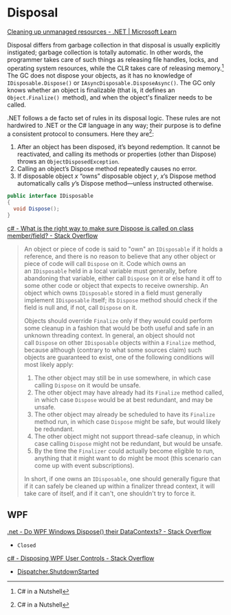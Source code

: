 # Disposal
[Cleaning up unmanaged resources - .NET | Microsoft Learn](https://learn.microsoft.com/en-us/dotnet/standard/garbage-collection/unmanaged)

Disposal differs from garbage collection in that disposal is usually explicitly instigated; garbage collection is totally automatic. In other words, the programmer takes care of such things as releasing file handles, locks, and operating system resources, while the CLR takes care of releasing memory.[^nutshell] The GC does not dispose your objects, as it has no knowledge of `IDisposable.Dispose()` or `IAsyncDisposable.DisposeAsync()`. The GC only knows whether an object is finalizable (that is, it defines an `Object.Finalize() `method), and when the object's finalizer needs to be called. 

.NET follows a de facto set of rules in its disposal logic. These rules are not hardwired to .NET or the C# language in any way; their purpose is to define a consistent protocol to consumers. Here they are[^nutshell]:
1. After an object has been disposed, it’s beyond redemption. It cannot be reactivated, and calling its methods or properties (other than Dispose) throws an `ObjectDisposedException`.
2. Calling an object’s Dispose method repeatedly causes no error.
3. If disposable object $x$ “owns” disposable object $y$, $x$’s Dispose method automatically calls $y$’s Dispose method—unless instructed otherwise.

```csharp
public interface IDisposable 
{ 
  void Dispose(); 
}
```

[c# - What is the right way to make sure Dispose is called on class member/field? - Stack Overflow](https://stackoverflow.com/questions/10711785/what-is-the-right-way-to-make-sure-dispose-is-called-on-class-member-field)

> An object or piece of code is said to "own" an `IDisposable` if it holds a reference, and there is no reason to believe that any other object or piece of code will call `Dispose` on it. Code which owns an an `IDisposable` held in a local variable must generally, before abandoning that variable, either call `Dispose` on it or else hand it off to some other code or object that expects to receive ownership. An object which owns `IDisposable` stored in a field must generally implement `IDisposable` itself; its `Dispose` method should check if the field is null and, if not, call `Dispose` on it.
> 
> Objects should override `Finalize` only if they would could perform some cleanup in a fashion that would be both useful and safe in an unknown threading context. In general, an object should not call `Dispose` on other `IDisposable` objects within a `Finalize` method, because although (contrary to what some sources claim) such objects are guaranteed to exist, one of the following conditions will most likely apply:
> 1. The other object may still be in use somewhere, in which case calling `Dispose` on it would be unsafe.
> 2. The other object may have already had its `Finalize` method called, in which case `Dispose` would be at best redundant, and may be unsafe.
> 3. The other object may already be scheduled to have its `Finalize` method run, in which case `Dispose` might be safe, but would likely be redundant.
> 4. The other object might not support thread-safe cleanup, in which case calling `Dispose` might not be redundant, but would be unsafe.
> 5. By the time the `Finalizer` could actually become eligible to run, anything that it might want to do might be moot (this scenario can come up with event subscriptions).
>
> In short, if one owns an `IDisposable`, one should generally figure that if it can safely be cleaned up within a finalizer thread context, it will take care of itself, and if it can't, one shouldn't try to force it.

## WPF
[.net - Do WPF Windows Dispose() their DataContexts? - Stack Overflow](https://stackoverflow.com/questions/29749892/do-wpf-windows-dispose-their-datacontexts)
- `Closed`

[c# - Disposing WPF User Controls - Stack Overflow](https://stackoverflow.com/questions/502761/disposing-wpf-user-controls)
- [Dispatcher.ShutdownStarted](https://learn.microsoft.com/en-us/dotnet/api/system.windows.threading.dispatcher.shutdownstarted)


[^nutshell]: C# in a Nutshell